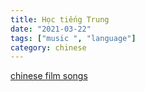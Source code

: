 ```yaml
---
title: Học tiếng Trung
date: "2021-03-22"
tags: ["music ", "language"]
category: chinese
---
```

[chinese film songs](https://chinese.com.vn/tai-lieu-hoc-tieng-trung/video-bai-hat-nhac-phim)